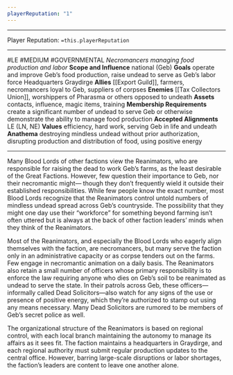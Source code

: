 ```yaml
---
playerReputation: "1"
---
```

___
Player Reputation: `=this.playerReputation`
___
#LE #MEDIUM #GOVERNMENTAL
*Necromancers managing food production and labor*
**Scope and Influence** national (Geb)
**Goals** operate and improve Geb’s food production, raise
undead to serve as Geb’s labor force
Headquarters Graydirge
**Allies** [[Export Guild]], farmers, necromancers loyal to Geb, suppliers of corpses
**Enemies** [[Tax Collectors Union]], worshippers of Pharasma or others opposed to undeath
**Assets** contacts, influence, magic items, training
**Membership Requirements** create a significant number of undead to serve Geb or otherwise demonstrate the ability to manage food production
**Accepted Alignments** LE (LN, NE)
**Values** efficiency, hard work, serving Geb in life and undeath
**Anathema** destroying mindless undead without prior authorization, disrupting production and distribution of food, using positive energy
___
Many Blood Lords of other factions view the Reanimators, who are responsible for raising the dead to work Geb’s farms, as the least desirable of the Great Factions. However, few question their importance to Geb, nor their necromantic might— though they don’t frequently wield it outside their established responsibilities. While few people know the exact number, most Blood Lords recognize that the Reanimators control untold numbers of mindless undead spread across Geb’s countryside. The possibility that they might one day use their “workforce” for something beyond farming isn’t often uttered but is always at the back of other faction leaders’ minds when they think of the Reanimators.

Most of the Reanimators, and especially the Blood Lords who eagerly align themselves with the faction, are necromancers, but many serve the faction only in an administrative capacity or as corpse tenders out on the farms. Few engage in necromantic animation on a daily basis. The Reanimators also retain a small number of officers whose primary responsibility is to enforce the law requiring anyone who dies on Geb’s soil to be reanimated as undead to serve the state. In their patrols across Geb, these officers—informally called Dead Solicitors—also watch for any signs of the use or presence of positive energy, which they’re authorized to stamp out using any means necessary. Many Dead Solicitors are rumored to be members of Geb’s secret police as well.

The organizational structure of the Reanimators is based on regional control, with each local branch maintaining the autonomy to manage its affairs as it sees fit. The faction maintains a headquarters in Graydirge, and each regional authority must submit regular production updates to the central office. However, barring large-scale disruptions or labor shortages, the faction’s leaders are content to leave one another alone.